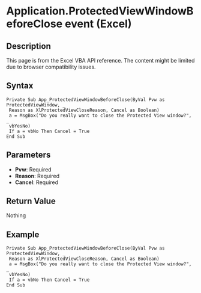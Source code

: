 # Application.ProtectedViewWindowBeforeClose event (Excel)

## Description
This page is from the Excel VBA API reference. The content might be limited due to browser compatibility issues.

## Syntax
```vba
Private Sub App_ProtectedViewWindowBeforeClose(ByVal Pvw as ProtectedViewWindow, _ 
 Reason as XlProtectedViewCloseReason, Cancel as Boolean) 
 a = MsgBox("Do you really want to close the Protected View window?", _ 
 vbYesNo) 
 If a = vbNo Then Cancel = True 
End Sub
```

## Parameters
- **Pvw**: Required
- **Reason**: Required
- **Cancel**: Required

## Return Value
Nothing

## Example
```vba
Private Sub App_ProtectedViewWindowBeforeClose(ByVal Pvw as ProtectedViewWindow, _ 
 Reason as XlProtectedViewCloseReason, Cancel as Boolean) 
 a = MsgBox("Do you really want to close the Protected View window?", _ 
 vbYesNo) 
 If a = vbNo Then Cancel = True 
End Sub
```

